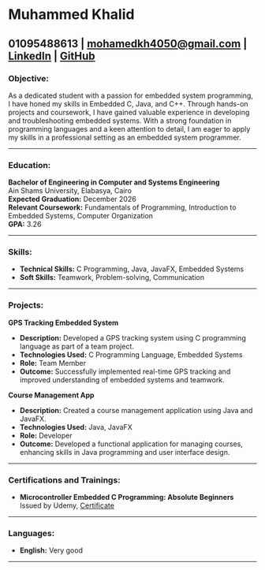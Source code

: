 # Muhammed Khalid


01095488613 | mohamedkh4050@gmail.com | [LinkedIn](https://www.linkedin.com/in/mohamed-khaled-1b837523b/) | [GitHub](https://github.com/muhammedkh45)
---

### Objective:

As a dedicated student with a passion for embedded system programming, I have honed my skills in Embedded C, Java, and C++. Through hands-on projects and coursework, I have gained valuable experience in developing and troubleshooting embedded systems. With a strong foundation in programming languages and a keen attention to detail, I am eager to apply my skills in a professional setting as an embedded system programmer.

---

### Education:

**Bachelor of Engineering in Computer and Systems Engineering**  
Ain Shams University, Elabasya, Cairo  
**Expected Graduation:** December 2026  
**Relevant Coursework:** Fundamentals of Programming, Introduction to Embedded Systems, Computer Organization  
**GPA:** 3.26

---

### Skills:

- **Technical Skills:** C Programming, Java, JavaFX, Embedded Systems  
- **Soft Skills:** Teamwork, Problem-solving, Communication

---

### Projects:

**GPS Tracking Embedded System**

- **Description:** Developed a GPS tracking system using C programming language as part of a team project.
- **Technologies Used:** C Programming Language, Embedded Systems
- **Role:** Team Member
- **Outcome:** Successfully implemented real-time GPS tracking and improved understanding of embedded systems and teamwork.

**Course Management App**

- **Description:** Created a course management application using Java and JavaFX.
- **Technologies Used:** Java, JavaFX
- **Role:** Developer
- **Outcome:** Developed a functional application for managing courses, enhancing skills in Java programming and user interface design.

---

### Certifications and Trainings:

- **Microcontroller Embedded C Programming: Absolute Beginners**  
  Issued by Udemy, [Certificate](https://www.udemy.com/certificate/UC-a8271c13-ff61-4a8a-9d09-d109cbd8c379/)

---

### Languages:

- **English:** Very good

---
